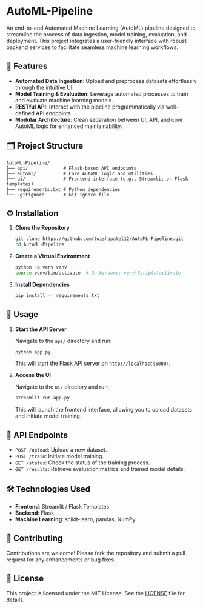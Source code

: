 # AutoML-Pipeline

An end-to-end Automated Machine Learning (AutoML) pipeline designed to streamline the process of data ingestion, model training, evaluation, and deployment. This project integrates a user-friendly interface with robust backend services to facilitate seamless machine learning workflows.

## 🚀 Features

* **Automated Data Ingestion**: Upload and preprocess datasets effortlessly through the intuitive UI.
* **Model Training & Evaluation**: Leverage automated processes to train and evaluate machine learning models.
* **RESTful API**: Interact with the pipeline programmatically via well-defined API endpoints.
* **Modular Architecture**: Clean separation between UI, API, and core AutoML logic for enhanced maintainability.

## 🗂️ Project Structure

```
AutoML-Pipeline/
├── api/             # Flask-based API endpoints
├── automl/          # Core AutoML logic and utilities
├── ui/              # Frontend interface (e.g., Streamlit or Flask templates)
├── requirements.txt # Python dependencies
└── .gitignore       # Git ignore file
```

## ⚙️ Installation

1. **Clone the Repository**

   ```bash
   git clone https://github.com/twishapatel12/AutoML-Pipeline.git
   cd AutoML-Pipeline
   ```

2. **Create a Virtual Environment**

   ```bash
   python -m venv venv
   source venv/bin/activate  # On Windows: venv\Scripts\activate
   ```

3. **Install Dependencies**

   ```bash
   pip install -r requirements.txt
   ```

## 🧪 Usage

1. **Start the API Server**

   Navigate to the `api/` directory and run:

   ```bash
   python app.py
   ```

   This will start the Flask API server on `http://localhost:5000/`.

2. **Access the UI**

   Navigate to the `ui/` directory and run:

   ```bash
   streamlit run app.py
   ```

   This will launch the frontend interface, allowing you to upload datasets and initiate model training.

## 📄 API Endpoints

* `POST /upload`: Upload a new dataset.
* `POST /train`: Initiate model training.
* `GET /status`: Check the status of the training process.
* `GET /results`: Retrieve evaluation metrics and trained model details.

## 🛠️ Technologies Used

* **Frontend**: Streamlit / Flask Templates
* **Backend**: Flask
* **Machine Learning**: scikit-learn, pandas, NumPy

## 🤝 Contributing

Contributions are welcome! Please fork the repository and submit a pull request for any enhancements or bug fixes.

## 📄 License

This project is licensed under the MIT License. See the [LICENSE](LICENSE) file for details.
